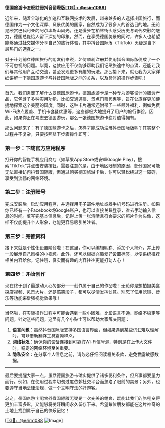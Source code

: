 **德国旅游卡怎麽註冊抖音國際版[[TG💪+ @esim1088](https://t.me/s/esim1088)]**

近年来，随着全球化的加速和互联网技术的发展，越来越多的人选择出国旅行，而德国作为一个文化深厚、风景优美的国家，自然成为了很多人的首选目的地。无论是欣赏巴伐利亚的阿尔卑斯山风光，还是漫步在柏林街头感受历史与现代交融的魅力，德国总能给人留下深刻的印象。然而，在享受德国美景的同时，许多人也希望能够通过社交媒体分享自己的旅行体验，其中抖音国际版（TikTok）无疑是当下最热门的选择之一。

对于计划前往德国旅行的朋友们来说，如何顺利注册并使用抖音国际版便成了一个不可忽视的问题。毕竟，这款应用不仅能够帮助我们记录旅途中的点滴，还能让我们与其他用户互动交流，甚至发现更多有趣的玩法。那么接下来，就让我为大家详细讲解一下德国旅游卡与抖音国际版之间的关系，以及具体的操作步骤吧！

---

首先，我们需要了解什么是德国旅游卡。德国旅游卡是一种专为游客设计的服务产品，它包含了多种实用功能，比如交通通票、景点门票优惠等，旨在让旅客更加便捷地探索这个美丽的国度。同时，这种卡片通常还附带了一些额外福利，例如免费Wi-Fi热点覆盖、手机卡套餐优惠等，这些都极大地提升了用户的旅行体验。因此，如果你正在考虑去德国游玩，那么一张德国旅游卡绝对值得拥有。

那么问题来了：有了德国旅游卡之后，怎样才能成功注册抖音国际版呢？其实整个过程并不复杂，只要按照以下步骤操作即可：

### 第一步：下载官方应用程序
打开你的智能手机应用商店（如苹果App Store或安卓Google Play），搜索“TikTok”并点击安装按钮。需要注意的是，由于地区限制的原因，部分国家可能无法直接访问抖音国际版，但通过购买德国旅游卡后，你可以轻松绕过这一障碍，享受到流畅的网络环境。

### 第二步：注册账号
完成安装后，启动应用程序，并选择用电子邮件地址或者手机号码进行注册。如果你已经有一个Facebook或Google账户，也可以直接关联登录，省去手动输入信息的时间。填写完基本信息后，记得上传一张清晰且符合要求的照片作为头像，这样不仅能提升个人形象，也能更容易吸引关注者。

### 第三步：完善资料
接下来就是个性化设置阶段啦！在这里，你可以编辑昵称、添加个人简介，并上传一段展示自己风格的小视频。此外，还可以根据兴趣爱好设置标签，以便系统推荐相关内容给你。记住哦，真实而有趣的内容往往更能打动人心！

### 第四步：开始创作
现在终于到了最激动人心的部分——创作属于自己的作品啦！无论你是想拍摄美食探店视频、风景大片，还是搞笑段子，都可以尽情发挥创意。别忘了使用滤镜、音乐等功能来增强视觉效果哦！

---

当然啦，在实际操作过程中可能会遇到一些小困难，比如语言不通、网络不稳定等问题。针对这些问题，这里有几个小贴士可以帮助大家解决问题：

1. **语言问题**：虽然抖音国际版支持多国语言界面，但如果遇到某些词汇难以理解时，可以借助翻译工具查询释义。
2. **网络状况**：确保你的设备连接到可靠的Wi-Fi信号源，特别是在上传大文件时，稳定的网络环境至关重要。
3. **隐私安全**：在分享个人信息之前，请务必仔细阅读相关条款，避免泄露敏感数据。

---

最后要提醒大家一点，虽然德国旅游卡确实提供了诸多便利条件，但凡事都要量力而行。例如，在使用过程中切勿过度依赖社交平台而忽略了眼前的美景；另外，也要遵守当地法律法规，做一个文明守法的好游客。

总之，德国旅游卡配合抖音国际版无疑是一次完美的组合，既能让我们的旅程变得更加丰富多彩，又能够将美好瞬间永久留存下来。希望每位朋友都能在这片神奇的土地上找到属于自己的快乐记忆！

[[TG💪+ @esim1088](https://t.me/s/esim1088) ![Image](https://i.postimg.cc/4NQfJmqS/Snipaste-2025-05-13-00-14-12.png)]